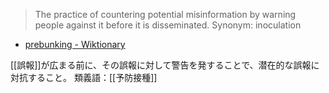 
> The practice of countering potential misinformation by warning people against it before it is disseminated.
>  Synonym: inoculation
- [prebunking - Wiktionary](https://en.wiktionary.org/wiki/prebunking)

[[誤報]]が広まる前に、その誤報に対して警告を発することで、潜在的な誤報に対抗すること。
類義語：[[予防接種]]